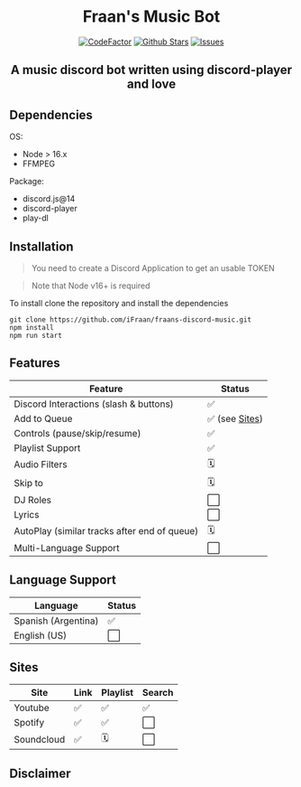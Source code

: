 <div align="center">
	<h1>Fraan's Music Bot</h1>
	<a href="https://www.codefactor.io/repository/github/ifraan/fraans-discord-music"><img src="https://www.codefactor.io/repository/github/ifraan/fraans-discord-music/badge" alt="CodeFactor" /></a>
	<a href="https://github.com/iFraan/fraans-discord-music"><img src="https://badgen.net/github/stars/iFraan/fraans-discord-music?color=yellow" alt="Github Stars"/></a>
	<a href="https://github.com/iFraan/fraans-discord-music/issues"><img src="https://badgen.net/github/open-issues/iFraan/fraans-discord-music?color=green" alt="Issues"/></a>
	<h2>A music discord bot written using discord-player and love</h2>
</div>

## Dependencies
OS:
* Node > 16.x
* FFMPEG
  
Package:
* discord.js@14
* discord-player
* play-dl


## Installation
> You need to create a Discord Application to get an usable TOKEN

> Note that Node v16+ is required

To install clone the repository and install the dependencies
```shell
git clone https://github.com/iFraan/fraans-discord-music.git
npm install
npm run start
```

## Features

| Feature                                      | Status                  |
| -------------------------------------------- | ----------------------- |
| Discord Interactions (slash & buttons)       | ✅                       |
| Add to Queue                                 | ✅ (see [Sites](#sites)) |
| Controls (pause/skip/resume)                 | ✅                       |
| Playlist Support                             | ✅                       |
| Audio Filters                                | 🗓️                       |
| Skip to                                      | 🗓️                       |
| DJ Roles                                     | ⬜                       |
| Lyrics                                       | ⬜                       |
| AutoPlay (similar tracks after end of queue) | 🗓️                       |
| Multi-Language Support                       | ⬜                       |

## Language Support
| Language            | Status |
| ------------------- | ------ |
| Spanish (Argentina) | ✅      |
| English (US)        | ⬜      |

## Sites
| Site       | Link | Playlist | Search |
| ---------- | ---- | -------- | ------ |
| Youtube    | ✅    | ✅        | ✅      |
| Spotify    | ✅    | ✅        | ⬜      |
| Soundcloud | ✅    | 🗓️        | ⬜      |

## Disclaimer 
